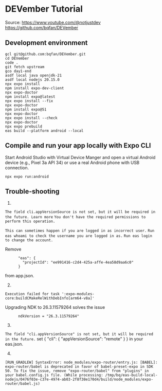 # DEVember Tutorial
Source:
https://www.youtube.com/@notjustdev
https://github.com/bqfan/DEVember

## Development environment
```
gcl git@github.com:bqfan/DEVember.git
cd DEVember
code .
git fetch upstream
gco day1-end
asdf local java openjdk-21
asdf local nodejs 20.15.0
npx expo install
npm install expo-dev-client 
npx expo-doctor
npm install expo@latest
npx expo install --fix
npx expo-doctor
npm install expo@51
npx expo-doctor
npx expo install --check
npx expo-doctor
npx expo prebuild
eas build --platform android --local
```
## Compile and run your app locally with Expo CLI
Start Android Studio with Virtual Device Manger and open a virtual Android device (e.g., Pixel 3a API 34) or use a real Android phone with USB connection.
```
npx expo run:android
```

## Trouble-shooting
1.
```The field cli.appVersionSource is not set, but it will be required in the future. Learn more```
```You don't have the required permissions to perform this operation.```

```This can sometimes happen if you are logged in as incorrect user.```
```Run eas whoami to check the username you are logged in as.```
```Run eas login to change the account.```

Remove
```
      "eas": {
        "projectId": "ee991416-c2d4-425a-affe-4ea58d9aa6c0"
      }
```
from app.json.

2.
```Execution failed for task ':expo-modules-core:buildCMakeRelWithDebInfo[arm64-v8a]'```

Upgrading NDK to 26.3.11579264 solves the issue
```
      ndkVersion = "26.3.11579264"
```

3.
```The field "cli.appVersionSource" is not set, but it will be required in the future.```
set { "cli": { "appVersionSource": "remote" } } in your eas.json.

4.
```[RUN_GRADLEW] SyntaxError: node_modules/expo-router/entry.js: [BABEL]: expo-router/babel is deprecated in favor of babel-preset-expo in SDK 50. To fix the issue, remove "expo-router/babel" from "plugins" in your babel.config.js file. (While processing: /tmp/bq/eas-build-local-nodejs/0476f03e-c37e-4974-ab03-2f8f38e170d4/build/node_modules/expo-router/babel.js)```

